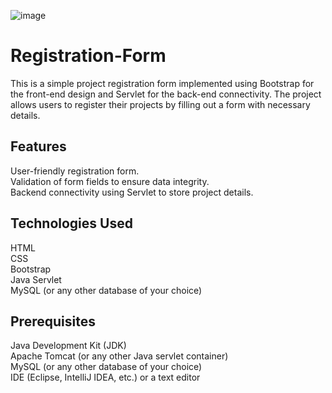 ![image](https://github.com/novaenforcer-art/Registration-Form/assets/82377474/52546a70-5b5c-436e-8820-837b81668f48)

# Registration-Form
This is a simple project registration form implemented using Bootstrap for the front-end design and Servlet for the back-end connectivity. The project allows users to register their projects by filling out a form with necessary details.

## Features
User-friendly registration form.<br>
Validation of form fields to ensure data integrity.<br>
Backend connectivity using Servlet to store project details.<br>

## Technologies Used
HTML<br>
CSS<br>
Bootstrap<br>
Java Servlet<br>
MySQL (or any other database of your choice)<br>

## Prerequisites
Java Development Kit (JDK)<br>
Apache Tomcat (or any other Java servlet container)<br>
MySQL (or any other database of your choice)<br>
IDE (Eclipse, IntelliJ IDEA, etc.) or a text editor<br>

